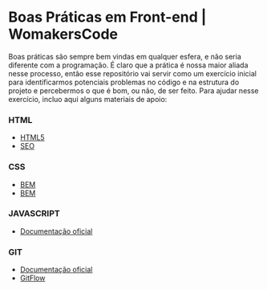 # Boas Práticas em Front-end | WomakersCode

Boas práticas são sempre bem vindas em qualquer esfera, e não seria diferente com a programação. É claro que a prática é nossa maior aliada nesse processo, então esse repositório vai servir como um exercício inicial para identificarmos potenciais problemas no código e na estrutura do projeto e percebermos o que é bom, ou não, de ser feito.
Para ajudar nesse exercício, incluo aqui alguns materiais de apoio:

### HTML
- [HTML5](https://html.spec.whatwg.org/multipage/)
- [SEO](https://dev.to/beatrizmaciel/guia-seo-para-desenvolvedores-2022-1log )

### CSS
- [BEM](https://getbem.com/introduction/)
- [BEM](https://css-tricks.com/bem-101/)

### JAVASCRIPT
- [Documentação oficial](https://javascript.info/)

### GIT
- [Documentação oficial](https://git-scm.com/docs)
- [GitFlow](https://www.alura.com.br/artigos/git-flow-o-que-e-como-quando-utilizar )
